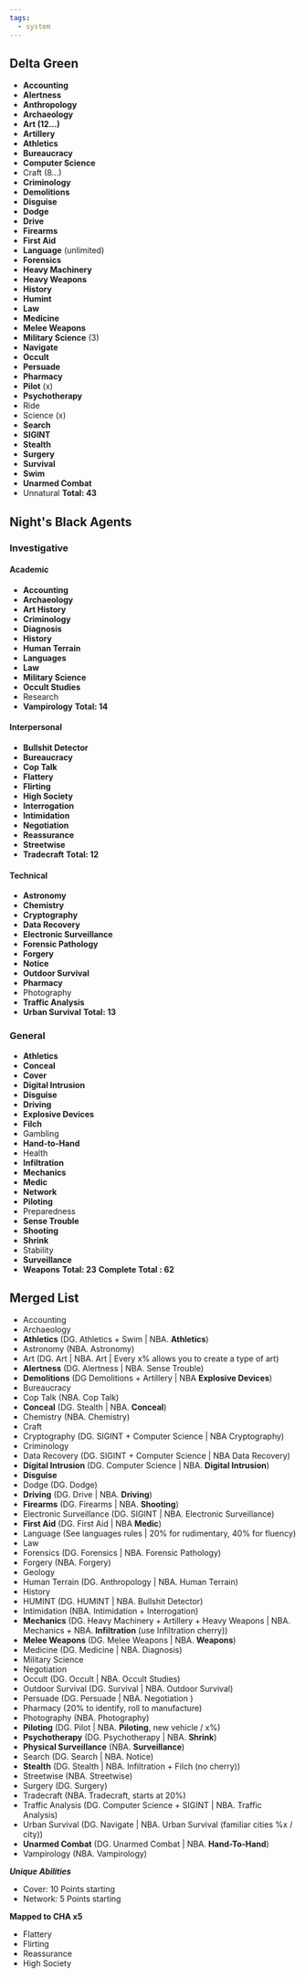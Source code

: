 ```yaml
---
tags:
  - system
---
```

## Delta Green
- **Accounting**
- **Alertness**
- **Anthropology**
- ****Archaeology****
- **Art (12...)**
- **Artillery**
- **Athletics**
- **Bureaucracy**
- **Computer Science**
- Craft (8...)
- **Criminology**
- **Demolitions**
- **Disguise**
- **Dodge**
- **Drive**
- **Firearms**
- **First Aid**
- **Language** (unlimited)
- **Forensics**
- **Heavy Machinery**
- **Heavy Weapons**
- **History**
- **Humint**
- **Law**
- **Medicine**
- **Melee Weapons**
- **Military Science** (3)
- **Navigate**
- **Occult**
- **Persuade**
- **Pharmacy**
- **Pilot** (x)
- **Psychotherapy**
- Ride
- Science (x)
- **Search**
- **SIGINT**
- **Stealth**
- **Surgery**
- **Survival**
- **Swim**
- **Unarmed Combat**
- Unnatural
**Total: 43**
## Night's Black Agents

### Investigative
#### Academic
- **Accounting**
- **Archaeology**
- **Art History**
- **Criminology**
- **Diagnosis**
- **History**
- **Human Terrain**
- **Languages**
- **Law**
- **Military Science**
- **Occult Studies**
- Research
- **Vampirology**
**Total: 14**
#### Interpersonal
- **Bullshit Detector**
- **Bureaucracy**
- **Cop Talk**
- **Flattery**
- **Flirting**
- **High Society**
- **Interrogation**
- **Intimidation**
- **Negotiation**
- **Reassurance**
- **Streetwise**
- **Tradecraft**
**Total: 12**
#### Technical
- **Astronomy**
- **Chemistry**
- **Cryptography**
- **Data Recovery**
- **Electronic Surveillance**
- **Forensic Pathology**
- **Forgery**
- **Notice**
- **Outdoor Survival**
- **Pharmacy**
- Photography
- **Traffic Analysis**
- **Urban Survival**
**Total: 13**
### General
- **Athletics**
- **Conceal**
- **Cover**
- **Digital Intrusion**
- **Disguise**
- **Driving**
- **Explosive Devices**
- **Filch**
- Gambling
- **Hand-to-Hand**
- Health
- **Infiltration**
- **Mechanics**
- **Medic**
- **Network**
- **Piloting**
- Preparedness
- **Sense Trouble**
- **Shooting**
- **Shrink**
- Stability
- **Surveillance**
- **Weapons**
**Total: 23**
**Complete Total : 62**

## Merged List
- Accounting
- Archaeology
- **Athletics** (DG. Athletics + Swim | NBA. **Athletics**)
- Astronomy (NBA. Astronomy)
- Art (DG. Art | NBA. Art | Every x% allows you to create a type of art)
- **Alertness** (DG. Alertness | NBA. Sense Trouble)
- **Demolitions** (DG Demolitions + Artillery | NBA **Explosive Devices**)
- Bureaucracy
- Cop Talk (NBA. Cop Talk)
- **Conceal** (DG. Stealth | NBA. **Conceal**)
- Chemistry (NBA. Chemistry)
- Craft
- Cryptography (DG. SIGINT + Computer Science | NBA Cryptography)
- Criminology
- Data Recovery (DG. SIGINT + Computer Science | NBA Data Recovery)
- **Digital Intrusion** (DG. Computer Science | NBA. **Digital Intrusion**)
- **Disguise**
- Dodge (DG. Dodge)
- **Driving** (DG. Drive | NBA. **Driving**)
- **Firearms** (DG. Firearms | NBA. **Shooting**)
- Electronic Surveillance (DG. SIGINT | NBA. Electronic Surveillance)
- **First Aid** (DG. First Aid | NBA **Medic**)
- Language (See languages rules | 20% for rudimentary, 40% for fluency)
- Law
- Forensics (DG. Forensics | NBA. Forensic Pathology)
- Forgery (NBA. Forgery)
- Geology
- Human Terrain (DG. Anthropology | NBA. Human Terrain)
- History
- HUMINT (DG. HUMINT | NBA. Bullshit Detector)
- Intimidation (NBA. Intimidation + Interrogation)
- **Mechanics** (DG. Heavy Machinery + Artillery + Heavy Weapons | NBA. Mechanics + NBA. **Infiltration**  (use Infiltration cherry))
- **Melee Weapons** (DG. Melee Weapons | NBA. **Weapons**)
- Medicine (DG. Medicine | NBA. Diagnosis)
- Military Science
- Negotiation
- Occult (DG. Occult | NBA. Occult Studies)
- Outdoor Survival (DG. Survival | NBA. Outdoor Survival)
- Persuade (DG. Persuade | NBA. Negotiation )
- Pharmacy (20% to identify, roll to manufacture)
- Photography (NBA. Photography)
- **Piloting** (DG. Pilot | NBA. **Piloting**, new vehicle / x%)
- **Psychotherapy** (DG. Psychotherapy | NBA. **Shrink**)
- **Physical Surveillance** (NBA. **Surveillance**)
- Search (DG. Search | NBA. Notice)
- **Stealth** (DG. Stealth | NBA. Infiltration + Filch (no cherry))
- Streetwise (NBA. Streetwise)
- Surgery (DG. Surgery)
- Tradecraft (NBA. Tradecraft, starts at 20%)
- Traffic Analysis (DG. Computer Science + SIGINT | NBA. Traffic Analysis)
- Urban Survival (DG. Navigate | NBA. Urban Survival (familiar cities %x / city))
- **Unarmed Combat** (DG. Unarmed Combat | NBA. **Hand-To-Hand**)
- Vampirology (NBA. Vampirology)

***Unique Abilities***
- Cover: 10 Points starting
- Network: 5 Points starting

**Mapped to CHA x5**
- Flattery
- Flirting
- Reassurance
- High Society